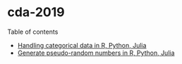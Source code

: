 # cda-2019

Table of contents

+ [Handling categorical data in R, Python, Julia](notebooks/0-handling-cat-data.Rmd)
+ [Generate pseudo-random numbers in R, Python, Julia](notebooks/1-random-numbers.Rmd)

